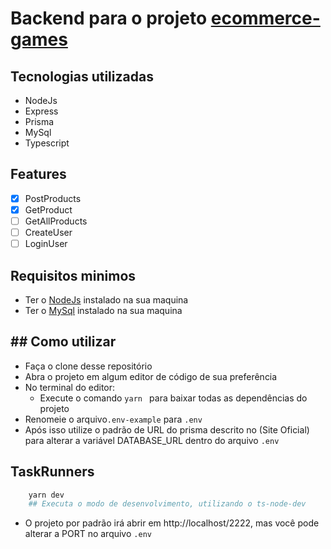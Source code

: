 # Backend para o projeto [ecommerce-games](https://github.com/Vinicius377/ecommerce-games)

## Tecnologias utilizadas

- NodeJs
- Express
- Prisma
- MySql
- Typescript

## Features

- [x] PostProducts
- [x] GetProduct
- [ ] GetAllProducts
- [ ] CreateUser
- [ ] LoginUser

## Requisitos minimos

- Ter o [NodeJs](nodejs.org) instalado na sua maquina
- Ter o [MySql](https://www.mysql.com/downloads/) instalado na sua maquina

## ## Como utilizar

- Faça o clone desse repositório
- Abra o projeto em algum editor de código de sua preferência
- No terminal do editor:
  - Execute o comando `yarn ` para baixar todas as dependências do projeto
- Renomeie o arquivo`.env-example` para `.env`
- Após isso utilize o padrão de URL do prisma descrito no (Site Oficial) para alterar a variável DATABASE_URL dentro do arquivo `.env`

## TaskRunners

```bash
    yarn dev
    ## Executa o modo de desenvolvimento, utilizando o ts-node-dev

```

- O projeto por padrão irá abrir em http://localhost/2222, mas você pode alterar a PORT no arquivo `.env`
